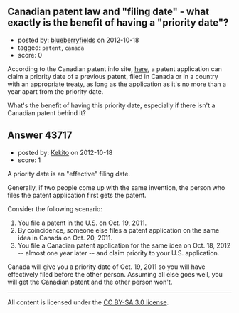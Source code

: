 ## Canadian patent law and "filing date" - what exactly is the benefit of having a "priority date"?

- posted by: [blueberryfields](https://stackexchange.com/users/-1/4544-blueberryfields) on 2012-10-18
- tagged: `patent`, `canada`
- score: 0

According to the Canadian patent info site, [here][1], a patent application can claim a priority date of a previous patent, filed in Canada or in a country with an appropriate treaty, as long as the application as it's no more than a year apart from the priority date.

What's the benefit of having this priority date, especially if there isn't a Canadian patent behind it?


  [1]: http://www.cipo.ic.gc.ca/eic/site/cipointernet-internetopic.nsf/eng/wr01414.html


## Answer 43717

- posted by: [Kekito](https://stackexchange.com/users/-1/5898-kekito) on 2012-10-18
- score: 1

A priority date is an "effective" filing date.

Generally, if two people come up with the same invention, the person who files the patent application first gets the patent.

Consider the following scenario:

 1. You file a patent in the U.S. on Oct. 19, 2011.  
 2. By coincidence, someone else files a patent application on the same idea in Canada on Oct. 20, 2011.
 3. You file a Canadian patent application for the same idea on Oct. 18, 2012 -- almost one year later -- and claim priority to your U.S. application.

Canada will give you a priority date of Oct. 19, 2011 so you will have effectively filed before the other person.  Assuming all else goes well, you will get the Canadian patent and the other person won't.




---

All content is licensed under the [CC BY-SA 3.0 license](https://creativecommons.org/licenses/by-sa/3.0/).
